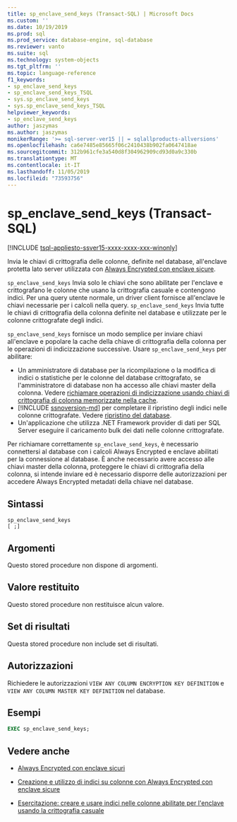 ```yaml
---
title: sp_enclave_send_keys (Transact-SQL) | Microsoft Docs
ms.custom: ''
ms.date: 10/19/2019
ms.prod: sql
ms.prod_service: database-engine, sql-database
ms.reviewer: vanto
ms.suite: sql
ms.technology: system-objects
ms.tgt_pltfrm: ''
ms.topic: language-reference
f1_keywords:
- sp_enclave_send_keys
- sp_enclave_send_keys_TSQL
- sys.sp_enclave_send_keys
- sys.sp_enclave_send_keys_TSQL
helpviewer_keywords:
- sp_enclave_send_keys
author: jaszymas
ms.author: jaszymas
monikerRange: '>= sql-server-ver15 || = sqlallproducts-allversions'
ms.openlocfilehash: ca6e7485e85665f06c2410438b902fa0647418ae
ms.sourcegitcommit: 312b961cfe3a540d8f304962909cd93d0a9c330b
ms.translationtype: MT
ms.contentlocale: it-IT
ms.lasthandoff: 11/05/2019
ms.locfileid: "73593756"
---
```

# <a name="sp_enclave_send_keys-transact-sql"></a>sp_enclave_send_keys (Transact-SQL)
[!INCLUDE [tsql-appliesto-ssver15-xxxx-xxxx-xxx-winonly](../../includes/tsql-appliesto-ssver15-xxxx-xxxx-xxx-winonly.md)]

Invia le chiavi di crittografia delle colonne, definite nel database, all'enclave protetta lato server utilizzata con [Always Encrypted con enclave sicure](../security/encryption/always-encrypted-enclaves.md).

`sp_enclave_send_keys` Invia solo le chiavi che sono abilitate per l'enclave e crittografano le colonne che usano la crittografia casuale e contengono indici. Per una query utente normale, un driver client fornisce all'enclave le chiavi necessarie per i calcoli nella query. `sp_enclave_send_keys` Invia tutte le chiavi di crittografia della colonna definite nel database e utilizzate per le colonne crittografate degli indici. 

`sp_enclave_send_keys` fornisce un modo semplice per inviare chiavi all'enclave e popolare la cache della chiave di crittografia della colonna per le operazioni di indicizzazione successive. Usare `sp_enclave_send_keys` per abilitare:
- Un amministratore di database per la ricompilazione o la modifica di indici o statistiche per le colonne del database crittografato, se l'amministratore di database non ha accesso alle chiavi master della colonna. Vedere [richiamare operazioni di indicizzazione usando chiavi di crittografia di colonna memorizzate nella cache](../security/encryption/always-encrypted-enclaves-create-use-indexes.md#invoke-indexing-operations-using-cached-column-encryption-keys).
- [!INCLUDE [ssnoversion-md](../../includes/ssnoversion-md.md)] per completare il ripristino degli indici nelle colonne crittografate. Vedere [ripristino del database](../security/encryption/always-encrypted-enclaves.md#database-recovery).
- Un'applicazione che utilizza .NET Framework provider di dati per SQL Server eseguire il caricamento bulk dei dati nelle colonne crittografate.

Per richiamare correttamente `sp_enclave_send_keys`, è necessario connettersi al database con i calcoli Always Encrypted e enclave abilitati per la connessione al database. È anche necessario avere accesso alle chiavi master della colonna, proteggere le chiavi di crittografia della colonna, si intende inviare ed è necessario disporre delle autorizzazioni per accedere Always Encrypted metadati della chiave nel database. 

## <a name="syntax"></a>Sintassi  
  
```
sp_enclave_send_keys
[ ;]  
```

## <a name="arguments"></a>Argomenti

Questo stored procedure non dispone di argomenti.

## <a name="return-value"></a>Valore restituito

Questo stored procedure non restituisce alcun valore.
  
## <a name="result-sets"></a>Set di risultati

Questa stored procedure non include set di risultati.
  
## <a name="permissions"></a>Autorizzazioni

 Richiedere le autorizzazioni `VIEW ANY COLUMN ENCRYPTION KEY DEFINITION` e `VIEW ANY COLUMN MASTER KEY DEFINITION` nel database.  
  
## <a name="examples"></a>Esempi  
  
```sql
EXEC sp_enclave_send_keys;  
```

## <a name="see-also"></a>Vedere anche
- [Always Encrypted con enclave sicuri](../security/encryption/always-encrypted-enclaves.md) 
 
- [Creazione e utilizzo di indici su colonne con Always Encrypted con enclave sicure](../security/encryption/always-encrypted-enclaves-create-use-indexes.md)

- [Esercitazione: creare e usare indici nelle colonne abilitate per l'enclave usando la crittografia casuale](../security/tutorial-creating-using-indexes-on-enclave-enabled-columns-using-randomized-encryption.md)
